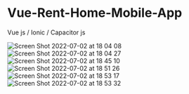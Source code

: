 # Vue-Rent-Home-Mobile-App
Vue js / Ionic / Capacitor js
<br/>

![Screen Shot 2022-07-02 at 18 04 08](https://user-images.githubusercontent.com/87018360/177009524-5c8d1d63-754d-4d9f-a96d-b8960060c984.png)
![Screen Shot 2022-07-02 at 18 04 27](https://user-images.githubusercontent.com/87018360/177009525-3fe8ed1d-930c-4186-ae34-e770eac60e38.png)
![Screen Shot 2022-07-02 at 18 45 10](https://user-images.githubusercontent.com/87018360/177009526-52e0659f-58fb-4077-95de-bbb1e14bd79c.png)
![Screen Shot 2022-07-02 at 18 51 26](https://user-images.githubusercontent.com/87018360/177009529-338d3f96-071f-4f6a-b39e-54f34d700176.png)
![Screen Shot 2022-07-02 at 18 53 17](https://user-images.githubusercontent.com/87018360/177009530-a8bc6502-a66e-4252-86d4-28601d446d23.png)
![Screen Shot 2022-07-02 at 18 53 32](https://user-images.githubusercontent.com/87018360/177009534-ed49c5f8-399e-4b6b-9b01-fd3112b8c321.png)
